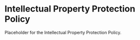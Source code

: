 # Intellectual Property Protection Policy

Placeholder for the Intellectual Property Protection Policy.
